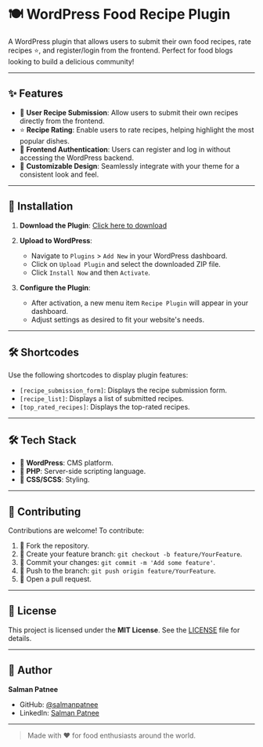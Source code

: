 
# 🍽️ WordPress Food Recipe Plugin

A WordPress plugin that allows users to submit their own food recipes, rate recipes ⭐, and register/login from the frontend. Perfect for food blogs looking to build a delicious community!

---

## ✨ Features

- 📝 **User Recipe Submission**: Allow users to submit their own recipes directly from the frontend.
- ⭐ **Recipe Rating**: Enable users to rate recipes, helping highlight the most popular dishes.
- 🔐 **Frontend Authentication**: Users can register and log in without accessing the WordPress backend.
- 🎨 **Customizable Design**: Seamlessly integrate with your theme for a consistent look and feel.

---

## 🚀 Installation

1. **Download the Plugin**: [Click here to download](https://github.com/salmanpatnee/WordPress_Food_Recipe_Plugin/archive/refs/heads/main.zip)

2. **Upload to WordPress**:
   - Navigate to `Plugins` > `Add New` in your WordPress dashboard.
   - Click on `Upload Plugin` and select the downloaded ZIP file.
   - Click `Install Now` and then `Activate`.

3. **Configure the Plugin**:
   - After activation, a new menu item `Recipe Plugin` will appear in your dashboard.
   - Adjust settings as desired to fit your website's needs.

---

## 🛠️ Shortcodes

Use the following shortcodes to display plugin features:

- `[recipe_submission_form]`: Displays the recipe submission form.
- `[recipe_list]`: Displays a list of submitted recipes.
- `[top_rated_recipes]`: Displays the top-rated recipes.

---

## 🛠️ Tech Stack

- 🧩 **WordPress**: CMS platform.
- 🐘 **PHP**: Server-side scripting language.
- 🎨 **CSS/SCSS**: Styling.

---

## 🤝 Contributing

Contributions are welcome! To contribute:

1. 🍴 Fork the repository.
2. 🔀 Create your feature branch: `git checkout -b feature/YourFeature`.
3. 💾 Commit your changes: `git commit -m 'Add some feature'`.
4. 🚀 Push to the branch: `git push origin feature/YourFeature`.
5. 📝 Open a pull request.

---

## 📄 License

This project is licensed under the **MIT License**. See the [LICENSE](LICENSE) file for details.

---

## 👤 Author

**Salman Patnee**

- GitHub: [@salmanpatnee](https://github.com/salmanpatnee)
- LinkedIn: [Salman Patnee](https://www.linkedin.com/in/salmanpatnee/)

---

> Made with ❤️ for food enthusiasts around the world.
